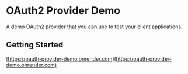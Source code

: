 # OAuth2 Provider Demo

A demo OAuth2 provider that you can use to test your client applications.

## Getting Started

[https://oauth-provider-demo.onrender.com](https://oauth-provider-demo.onrender.com)